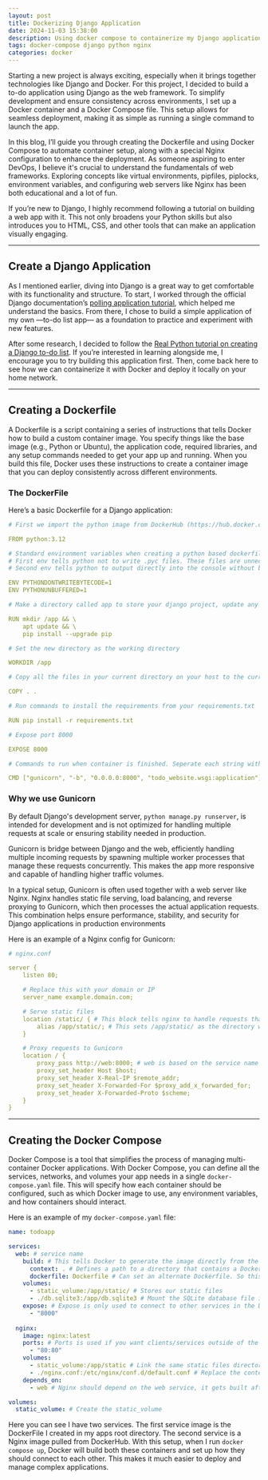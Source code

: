 ```yaml
---
layout: post
title: Dockerizing Django Application
date: 2024-11-03 15:38:00
description: Using docker compose to containerize my Django application
tags: docker-compose django python nginx
categories: docker 
---
```


Starting a new project is always exciting, especially when it brings together technologies like Django and Docker. For this project, I decided to build a to-do application using Django as the web framework. To simplify development and ensure consistency across environments, I set up a Docker container and a Docker Compose file. This setup allows for seamless deployment, making it as simple as running a single command to launch the app.

In this blog, I’ll guide you through creating the Dockerfile and using Docker Compose to automate container setup, along with a special Nginx configuration to enhance the deployment. As someone aspiring to enter DevOps, I believe it's crucial to understand the fundamentals of web frameworks. Exploring concepts like virtual environments, pipfiles, piplocks, environment variables, and configuring web servers like Nginx has been both educational and a lot of fun.

If you’re new to Django, I highly recommend following a tutorial on building a web app with it. This not only broadens your Python skills but also introduces you to HTML, CSS, and other tools that can make an application visually engaging.

---

## Create a Django Application
As I mentioned earlier, diving into Django is a great way to get comfortable with its functionality and structure. To start, I worked through the official Django documentation’s [polling application tutorial](https://docs.djangoproject.com/en/5.1/), which helped me understand the basics. From there, I chose to build a simple application of my own —to-do list app— as a foundation to practice and experiment with new features.

After some research, I decided to follow the [Real Python tutorial on creating a Django to-do list](https://realpython.com/django-todo-lists/). If you’re interested in learning alongside me, I encourage you to try building this application first. Then, come back here to see how we can containerize it with Docker and deploy it locally on your home network.

---

## Creating a Dockerfile
A Dockerfile is a script containing a series of instructions that tells Docker how to build a custom container image. You specify things like the base image (e.g., Python or Ubuntu), the application code, required libraries, and any setup commands needed to get your app up and running. When you build this file, Docker uses these instructions to create a container image that you can deploy consistently across different environments.

### The DockerFile
Here’s a basic Dockerfile for a Django application:
```yaml
# First we import the python image from DockerHub (https://hub.docker.com/_/python)

FROM python:3.12

# Standard environment variables when creating a python based dockerfile
# First env tells python not to write .pyc files. These files are unnecessary for a container.
# Second env tells python to output directly into the console without buffering

ENV PYTHONDONTWRITEBYTECODE=1
ENV PYTHONUNBUFFERED=1 

# Make a directory called app to store your django project, update any packages, and update pip

RUN mkdir /app && \ 
    apt update && \
    pip install --upgrade pip

# Set the new directory as the working directory    

WORKDIR /app

# Copy all the files in your current directory on your host to the current directory of the container

COPY . .

# Run commands to install the requirements from your requirements.txt

RUN pip install -r requirements.txt

# Expose port 8000

EXPOSE 8000

# Commands to run when container is finished. Seperate each string with a comma.

CMD ["gunicorn", "-b", "0.0.0.0:8000", "todo_website.wsgi:application"]
```
### Why we use Gunicorn
By default Django's development server, ```python manage.py runserver```, is intended for development and is not optimized for handling multiple requests at scale or ensuring stability needed in production.

Gunicorn is bridge between Django and the web, efficiently handling multiple incoming requests by spawning multiple worker processes that manage these requests concurrently. This makes the app more responsive and capable of handling higher traffic volumes. 

In a typical setup, Gunicorn is often used together with a web server like Nginx. Nginx handles static file serving, load balancing, and reverse proxying to Gunicorn, which then processes the actual application requests. This combination helps ensure performance, stability, and security for Django applications in production environments

Here is an example of a Nginx config for Gunicorn:
```yaml
# nginx.conf

server {
    listen 80;

    # Replace this with your domain or IP
    server_name example.domain.com;

    # Serve static files
    location /static/ { # This block tells nginx to handle requests that start with /static/
        alias /app/static/; # This sets /app/static/ as the directory where nginx should look for the files requested under /static/
    }

    # Proxy requests to Gunicorn
    location / {
        proxy_pass http://web:8000; # web is based on the service name in the docker compose file
        proxy_set_header Host $host; 
        proxy_set_header X-Real-IP $remote_addr;
        proxy_set_header X-Forwarded-For $proxy_add_x_forwarded_for;
        proxy_set_header X-Forwarded-Proto $scheme;
    }
}
```
---
## Creating the Docker Compose
Docker Compose is a tool that simplifies the process of managing multi-container Docker applications. With Docker Compose, you can define all the services, networks, and volumes your app needs in a single ```docker-compose.yaml``` file. This will specify how each container should be configured, such as which Docker image to use, any environment variables, and how containers should interact.

Here is an example of my ```docker-compose.yaml``` file:
```yaml
name: todoapp

services:
  web: # service name
    build: # This tells Docker to generate the image directly from the project's Dockerfile instead of using a pre-built one like we did for nginx.
      context: . # Defines a path to a directory that contains a Dockerfile, or a URL to a git repo.
      dockerfile: Dockerfile # Can set an alternate Dockerfile. So this file could be called "app.Dockerfile".
    volumes:
      - static_volume:/app/static/ # Stores our static files
      - ./db.sqlite3:/app/db.sqlite3 # Mount the SQLite database file if you want to persist it.
    expose: # Expose is only used to connect to other services in the Dockerfile
      - "8000"
    
  nginx:
    image: nginx:latest
    ports: # Ports is used if you want clients/services outside of the Dockerfile to connect.
      - "80:80"
    volumes:
      - static_volume:/app/static # Link the same static files directory
      - ./nginx.conf:/etc/nginx/conf.d/default.conf # Replace the contents of nginx.conf into the default.conf of nginx.
    depends_on:
      - web # Nginx should depend on the web service, it gets built after the web service.

volumes:
  static_volume: # Create the static_volume
```
Here you can see I have two services. The first service image is the DockerFile I created in my apps root directory. The second service is a Nginx image pulled from DockerHub. With this setup, when I run ```docker compose up```, Docker will build both these containers and set up how they should connect to each other. This makes it much easier to deploy and manage complex applications.